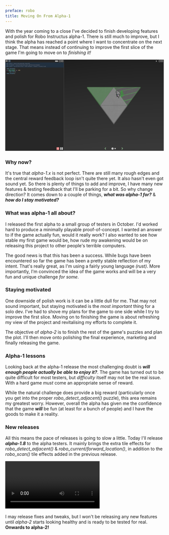 ```yaml
---
preface: robo
title: Moving On From Alpha-1
---
```


With the year coming to a close I've decided to finish developing features and polish for Robo Instructus alpha-1. There is still much to improve, but I think the alpha has reached a point where I want to concentrate on the next stage. That means instead of continuing to improve the first slice of the game I'm going to move on to _finishing it!_

![](/assets/2017-12-22/alpha-1.png "The first slice")

### Why now?
It's true that _alpha-1.x_ is not perfect. There are still many rough edges and the central reward feedback loop isn't quite there yet. It also hasn't even got sound yet. So there is plenty of things to add and improve, I have many new features & testing feedback that I'll be parking for a bit. So why change direction? It comes down to a couple of things, ***what was alpha-1 for?*** & ***how do I stay motivated?***

### What was alpha-1 all about?
I released the first alpha to a small group of testers in October. I'd worked hard to produce a minimally playable proof-of-concept. I wanted an answer to if the game actually fun, would it really work? I also wanted to see how stable my first game would be, how rude my awakening would be on releasing this project to other people's terrible computers.

The good news is that this has been a success. While bugs have been encountered so far the game has been a pretty stable reflection of my intent. That's really great, as I'm using a fairly young language _(rust)_. More importantly, I'm convinced the idea of the game works and will be a very fun and unique challenge _for some_.

### Staying motivated
One downside of polish work is it can be a little dull for me. That may not sound important, but staying motivated is the _most important_ thing for a solo dev. I've had to shove my plans for the game to one side while I try to improve the first slice. Moving on to finishing the game is about refreshing my view of the project and revitalising my efforts to complete it.

The objective of _alpha-2_ is to finish the rest of the game's puzzles and plan the plot. I'll then move onto polishing the final experience, marketing and finally releasing the game.

### Alpha-1 lessons
Looking back at the alpha-1 release the most challenging doubt is ***will enough people actually be able to enjoy it?***. The game has turned out to be quite difficult for most testers, but _difficulty_ itself may not be the real issue. With a hard game _must_ come an appropriate sense of reward.

While the natural challenge does provide a big reward (particularly once you get into the proper _robo_detect_adjacent()_ puzzle), this area remains my greatest worry. However, overall the alpha has given me the confidence that the game ***will*** be fun (at least for a bunch of people) and I have the goods to make it a reality.

### New releases
All this means the pace of releases is going to slow a little. Today I'll release ***alpha-1.8*** to the alpha testers. It mainly brings the extra tile effects for _robo_detect_adjacent()_ & _robo_current/forward_location()_, in addition to the _robo_scan()_ tile effects added in the previous release.

<video src="/assets/2017-12-22/alpha-1-tile-effects.mp4" controls loop autoplay></video>

I may release fixes and tweaks, but I won't be releasing any new features until _alpha-2_ starts looking healthy and is ready to be tested for real. **Onwards to alpha-2!**
